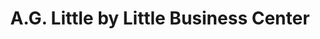 ---
title: "A.G. Little by Little Business Center"
url: /ganta/a-g-little-by-little-business-center/
shop: Lebensmittel
---